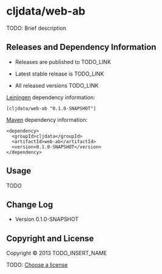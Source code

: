 # cljdata/web-ab

TODO: Brief description



## Releases and Dependency Information

* Releases are published to TODO_LINK

* Latest stable release is TODO_LINK

* All released versions TODO_LINK

[Leiningen] dependency information:

    [cljdata/web-ab "0.1.0-SNAPSHOT"]

[Maven] dependency information:

    <dependency>
      <groupId>cljdata</groupId>
      <artifactId>web-ab</artifactId>
      <version>0.1.0-SNAPSHOT</version>
    </dependency>

[Leiningen]: http://leiningen.org/
[Maven]: http://maven.apache.org/



## Usage

TODO



## Change Log

* Version 0.1.0-SNAPSHOT



## Copyright and License

Copyright © 2013 TODO_INSERT_NAME

TODO: [Choose a license](http://choosealicense.com/)
